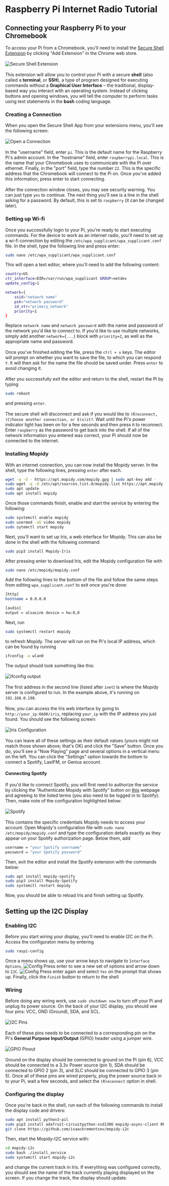 # Raspberry Pi Internet Radio Tutorial

## Connecting your Raspberry Pi to your Chromebook
To access your Pi from a Chromebook, you'll need to install the [Secure Shell Extension](https://chrome.google.com/webstore/detail/secure-shell-app/pnhechapfaindjhompbnflcldabbghjo?hl=en-US)
by clicking "Add Extension" in the Chrome web store.
<br/><br/>
![Secure Shell Extension](extension.PNG)
<br/><br/>
This extension will allow you to control your Pi with a secure **shell** (also called a **terminal**, or **SSH**), a type of program designed for executing commands without a **Graphical User Interface** – the traditional, display-based way you interact with an operating system.
Instead of clicking buttons and opening windows, you will tell the computer to perform tasks using text statements in the **bash** coding language.

### Creating a Connection
When you open the Secure Shell App from your extensions menu, you'll see the following screen:
<br/><br/>
![Open a Connection](connect.PNG)
<br/><br/>
In the "username" field, enter `pi`. This is the default name for the Raspberry Pi's admin account.
In the "hostname" field, enter `raspberrypi.local`. This is the name that your Chromebook uses to communicate with the Pi over ethernet.
Finally, in the "port" field, type the number `22`. This is the specific address that the Chromebook will connect to the Pi on.
Once you've added this information, press enter to start connecting.
<br/><br/>
After the connection window closes, you may see security warning. You can just type `yes` to continue.
The next thing you'll see is a line in the shell asking for a password. By default, this is set to `raspberry` (it can be changed later).

### Setting up Wi-fi
Once you successfully login to your Pi, you're ready to start executing commands.
For the device to work as an internet radio, you'll need to set up a wi-fi connection by editing the `/etc/wpa_supplicant/wpa_supplicant.conf` file.
In the shell, type the following line and press enter:
```bash
sudo nano /etc/wpa_supplicant/wpa_supplicant.conf
```
This will open a text editor, where you'll need to add the following content:
```bash
country=US
ctr_interface=DIR=/var/run/wpa_supplicant GROUP=netdev
update_config=1

network={
    ssid="network name"
    psk="network password"
    id_str="primary_network"
    priority=1
}
```
Replace `network name` and `network password` with the name and password of the network you'd like to connect to.
If you'd like to use multiple networks, simply add another `network={...}` block with `priority=2`, as well as the appropriate name and password.
<br/><br/>
Once you've finished editing the file, press the `ctrl + x` keys. The editor will prompt on whether you want to save the file, to which you can respond `Y`.
It will then ask for the name the file should be saved under. Press `enter` to avoid changing it.
<br/><br/>
After you successfully exit the editor and return to the shell, restart the Pi by typing
```bash
sudo reboot
```
and pressing `enter`.
<br/><br/>
The secure shell will disconnect and ask if you would like to `(R)econnect, (C)hoose another connection, or E(x)it?`.
Wait until the Pi's power indicator light has been on for a few seconds and then press `R` to reconnect. Enter `raspberry` as the password to get back into the shell.
If all of the network information you entered was correct, your Pi should now be connected to the internet.

### Installing Mopidy
With an internet connection, you can now install the Mopidy server. In the shell, type the following lines, pressing `enter` after each.
```bash
wget -q -O - https://apt.mopidy.com/mopidy.gpg | sudo apt-key add -
sudo wget -q -O /etc/apt/sources.list.d/mopidy.list https://apt.mopidy.com/buster.list
sudo apt update
sudo apt install mopidy
```
Once those commands finish, enable and start the service by entering the following:
```bash
sudo systemctl enable mopidy
sudo usermod -aG video mopidy
sudo sytemctl start mopidy
```
Next, you'll want to set up Iris, a web interface for Mopidy. This can also be done in the shell with the following command:
```bash
sudo pip3 install Mopidy-Iris
```
After pressing enter to download Iris, edit the Mopidy configuration file with
```bash
sudo nano /etc/mopidy/mopidy.conf
```
Add the following lines to the bottom of the file and follow the same steps from editing `wpa_supplicant.conf` to exit once you're done:
```bash
[http]
hostname = 0.0.0.0

[audio]
output = alsasink device = hw:0,0
```
Next, run
```bash
sudo systemctl restart mopidy
```
to refresh Mopidy. The server will run on the Pi's local IP address, which can be found by running
```bash
ifconfig -a wlan0
```
The output should look something like this:
<br/><br/>
![ifconfig output](ifconfig.png)
<br/><br/>
The first address in the second line (listed after `inet`) is where the Mopidy server is configured to run. In the example above, it's running on `192.168.0.198`.
<br/><br/>
Now, you can access the Iris web interface by going to `http://your_ip:6680/iris`, replacing `your_ip` with the IP address you just found. You should see the following screen:
<br/><br/>
![Iris Configuration](iris.png)
<br/><br/>
You can leave all of these settings as their default values (yours might not match those shown above; that's OK) and click the "Save" button.
Once you do, you'll see a "Now Playing" page and several options in a vertical menu on the left.
You can click the "Settings" option towards the bottom to connect a Spotify, LastFM, or Genius account.
#### Connecting Spotify
If you'd like to connect Spotify, you will first need to authorize the service by clicking the "Authenticate Mopidy with Spotify" button on [this](https://mopidy.com/ext/spotify/) webpage and agreeing to the listed terms (you also need to be logged in to Spotify). Then, make note of the configuration highlighted below:
<br/><br/>
![Spotify](spotify.png)
<br/><br/>
This contains the specific credentials Mopidy needs to access your account. Open Mopidy's configuration file with `sudo nano /etc/mopidy/mopidy.conf` and type the configuration details exactly as they appear on your Spotify authorization page. Below them, add
```bash
username = "your Spotify username"
password = "your Spotify password"
```
 Then, exit the editor and install the Spotify extension with the commands below:
```bash
sudo apt install mopidy-spotify
sudo pip3 install Mopidy-Spotify
sudo systemctl restart mopidy
```
Now, you should be able to reload Iris and finish setting up Spotify.

## Setting up the I2C Display
### Enabling I2C
Before you start wiring your display, you'll need to enable I2C on the Pi. Access the configuraton menu by entering
```bash
sudo raspi-config
```
Once a menu shows up, use your arrow keys to navigate to `Interface Options`.
![Config](config1.png)
Press enter to see a new set of options and arrow down to `I2C`.
![Config](config2.png)
Press enter again and select `Yes` on the prompt that shows up. Finally, click the `Finish` button to return to the shell

### Wiring
Before doing any wiring work, use `sudo shutdown now` to turn off your Pi and unplug its power source.
On the back of your I2C display, you should see four pins: VCC, GND (Ground), SDA, and SCL.
<br/><br/>
![I2C Pins](i2c.jpg)
<br/><br/>
Each of these pins needs to be connected to a corresponding pin on the Pi's **General Purpose Input/Output** (GPIO) header using a jumper wire.
<br/><br/>
![GPIO Pinout](gpio.png)
<br/><br/>
Ground on the display should be connected to ground on the Pi (pin 6), VCC should be connected to a 3.3v Power source (pin 1), SDA should be connected to GPIO 2 (pin 3), and SLC should be connected to GPIO 3 (pin 5). Once all of these pins are wired properly, plug the power source back in to your Pi, wait a few seconds, and select the `(R)econnect` option in shell.

### Configuring the display
Once you're back in the shell, run each of the following commands to install the display code and drivers:
```bash
sudo apt install python3-pil
sudo pip3 install adafruit-circuitpython-ssd1306 mopidy-async-client RPi.GPIO
git clone https://github.com/isaackrementsov/mopidy-i2c
```
Then, start the Mopidy-I2C service with:
```bash
cd mopidy-i2c
sudo bash ./install_service
sudo systemctl start mopidy-i2c
```
and change the current track in Iris. If everything was configured correctly, you should see the name of the track currently playing displayed on the screen.
If you change the track, the display should update.
